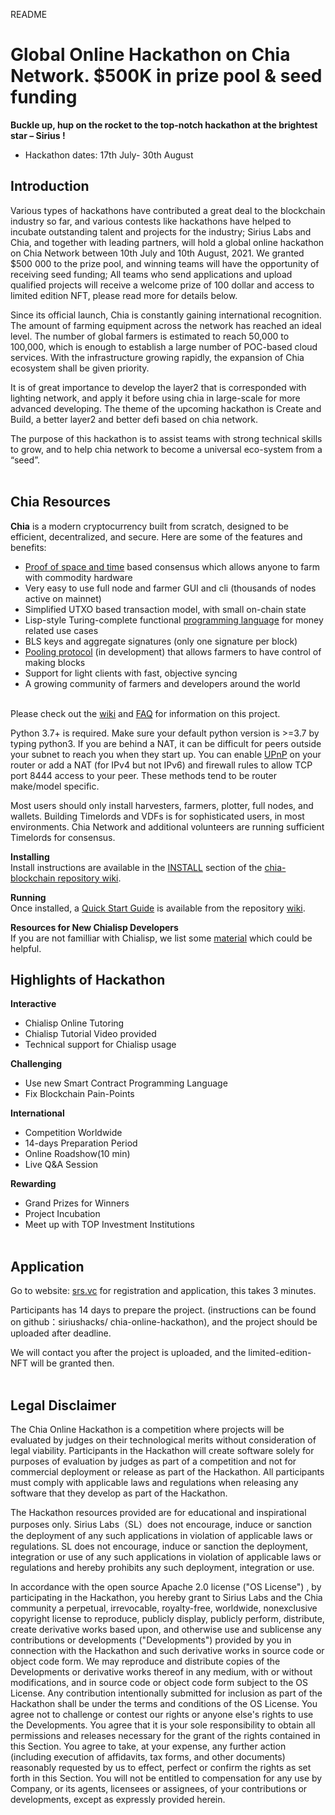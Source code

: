 README<br>
# Global Online Hackathon on Chia Network. $500K in prize pool & seed funding

**Buckle up, hup on the rocket to the top-notch hackathon at the brightest star – Sirius !**
  * Hackathon dates: 17th July- 30th August

## Introduction
Various types of hackathons have contributed a great deal to the blockchain industry so far, and various contests like hackathons have helped to incubate outstanding talent and projects for the industry; Sirius Labs and Chia, and together with leading partners, will hold a global online hackathon on Chia Network between 10th July and 10th August, 2021. We granted $500 000 to the prize pool, and winning teams will have the opportunity of receiving seed funding; All teams who send applications and upload qualified projects will receive a welcome prize of 100 dollar and access to limited edition NFT, please read more for details below.

Since its official launch, Chia is constantly gaining international recognition. The amount of farming equipment across the network has reached an ideal level. The number of global farmers is estimated to reach 50,000 to 100,000, which is enough to establish a large number of POC-based cloud services. With the infrastructure growing rapidly, the expansion of Chia ecosystem shall be given priority.

It is of great importance to develop the layer2 that is corresponded with lighting network, and apply it before using chia in large-scale for more advanced developing. The theme of the upcoming hackathon is Create and Build, a better layer2 and better defi based on chia network.

The purpose of this hackathon is to assist teams with strong technical skills to grow, and to help chia network to become a universal eco-system from a “seed”. <br><br>

## Chia Resources
**Chia** is a modern cryptocurrency built from scratch, designed to be efficient, decentralized, and secure. Here are some of the features and benefits:<br>
- [Proof of space and time](https://docs.google.com/document/d/1tmRIb7lgi4QfKkNaxuKOBHRmwbVlGL4f7EsBDr_5xZE/edit) based consensus which allows anyone to farm with commodity hardware<br>
- Very easy to use full node and farmer GUI and cli (thousands of nodes active on mainnet)<br>
- Simplified UTXO based transaction model, with small on-chain state<br>
- Lisp-style Turing-complete functional [programming language](https://chialisp.com/) for money related use cases<br>
- BLS keys and aggregate signatures (only one signature per block)<br>
- [Pooling protocol](https://www.chia.net/2020/11/10/pools-in-chia.html) (in development) that allows farmers to have control of making blocks<br>
- Support for light clients with fast, objective syncing<br>
- A growing community of farmers and developers around the world<br><br>

Please check out the [wiki](https://github.com/Chia-Network/chia-blockchain/wiki) and [FAQ](https://github.com/Chia-Network/chia-blockchain/wiki/FAQ) for information on this project.

Python 3.7+ is required. Make sure your default python version is >=3.7 by typing python3.
If you are behind a NAT, it can be difficult for peers outside your subnet to reach you when they start up. You can enable [UPnP](https://www.homenethowto.com/ports-and-nat/upnp-automatic-port-forward/) on your router or add a NAT (for IPv4 but not IPv6) and firewall rules to allow TCP port 8444 access to your peer. These methods tend to be router make/model specific.

Most users should only install harvesters, farmers, plotter, full nodes, and wallets. Building Timelords and VDFs is for sophisticated users, in most environments. Chia Network and additional volunteers are running sufficient Timelords for consensus.

**Installing**<br>
Install instructions are available in the [INSTALL](https://github.com/Chia-Network/chia-blockchain/wiki/INSTALL) section of the [chia-blockchain repository wiki](https://github.com/Chia-Network/chia-blockchain/wiki).

**Running**<br>
Once installed, a [Quick Start Guide](https://github.com/Chia-Network/chia-blockchain/wiki/Quick-Start-Guide) is available from the repository [wiki](https://github.com/Chia-Network/chia-blockchain/wiki).<br>

**Resources for New Chialisp Developers**<br>
If you are not familliar with Chialisp, we list some [material](ChiaLisp_resource.md) which could be helpful. 


## Highlights of Hackathon
**Interactive**
- Chialisp Online Tutoring
- Chialisp Tutorial Video provided
- Technical support for Chialisp usage

**Challenging**
- Use new Smart Contract Programming Language
- Fix Blockchain Pain-Points

**International**
-	Competition Worldwide
-	14-days Preparation Period
-	Online Roadshow(10 min)
-	Live Q&A Session

**Rewarding**
-	Grand Prizes for Winners
-	Project Incubation
-	Meet up with TOP Investment Institutions<br><br>

## Application
Go to website: [srs.vc](http://srs.vc/#/) for registration and application, this takes 3 minutes.

Participants has 14 days to prepare the project. (instructions can be found on github：siriushacks/ chia-online-hackathon), and the project should be uploaded after deadline.

We will contact you after the project is uploaded, and the limited-edition-NFT will be granted then.<br><br>


## Legal Disclaimer
The Chia Online Hackathon is a competition where projects will be evaluated by judges on their technological merits without consideration of legal viability. Participants in the Hackathon will create software solely for purposes of evaluation by judges as part of a competition and not for commercial deployment or release as part of the Hackathon. All participants must comply with applicable laws and regulations when releasing any software that they develop as part of the Hackathon.

The Hackathon resources provided are for educational and inspirational purposes only. Sirius Labs（SL）does not encourage, induce or sanction the deployment of any such applications in violation of applicable laws or regulations. SL does not encourage, induce or sanction the deployment, integration or use of any such applications in violation of applicable laws or regulations and hereby prohibits any such deployment, integration or use.

In accordance with the open source Apache 2.0 license ("OS License") , by participating in the Hackathon, you hereby grant to Sirius Labs and the Chia community a perpetual, irrevocable, royalty-free, worldwide, nonexclusive copyright license to reproduce, publicly display, publicly perform, distribute, create derivative works based upon, and otherwise use and sublicense any contributions or developments ("Developments") provided by you in connection with the Hackathon and such derivative works in source code or object code form. We may reproduce and distribute copies of the Developments or derivative works thereof in any medium, with or without modifications, and in source code or object code form subject to the OS License. Any contribution intentionally submitted for inclusion as part of the Hackathon shall be under the terms and conditions of the OS License. You agree not to challenge or contest our rights or anyone else's rights to use the Developments. You agree that it is your sole responsibility to obtain all permissions and releases necessary for the grant of the rights contained in this Section. You agree to take, at your expense, any further action (including execution of affidavits, tax forms, and other documents) reasonably requested by us to effect, perfect or confirm the rights as set forth in this Section. You will not be entitled to compensation for any use by Company, or its agents, licensees or assignees, of your contributions or developments, except as expressly provided herein.

